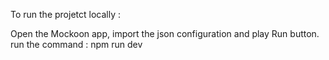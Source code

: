 To run the projetct locally :

Open the Mockoon app, import the json configuration and play Run button. 
run the command : npm run dev

 